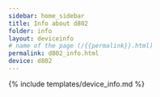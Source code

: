 ```yaml
---
sidebar: home_sidebar
title: Info about d802
folder: info
layout: deviceinfo
# name of the page (/{{permalink}}.html)
permalink: d802_info.html
device: d802
---
```

{% include templates/device_info.md %}
